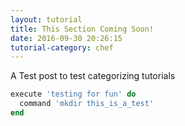 ```yaml
---
layout: tutorial
title: This Section Coming Soon!
date: 2016-09-30 20:26:15
tutorial-category: chef
---
```

A Test post to test categorizing tutorials

``` ruby
execute 'testing for fun' do
  command 'mkdir this_is_a_test'
end
```
